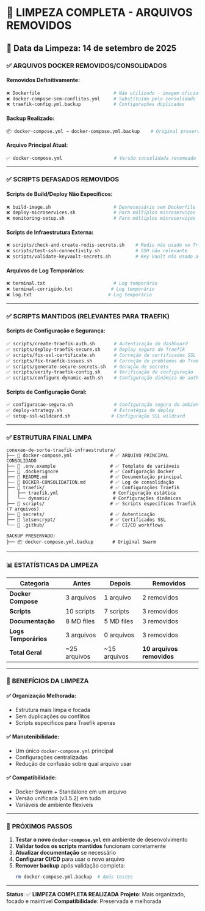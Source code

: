 # 🧹 LIMPEZA COMPLETA - ARQUIVOS REMOVIDOS

## 📅 **Data da Limpeza**: 14 de setembro de 2025

### ✅ **ARQUIVOS DOCKER REMOVIDOS/CONSOLIDADOS**

#### **Removidos Definitivamente:**
```bash
❌ Dockerfile                           # Não utilizado - imagem oficial é suficiente
❌ docker-compose-sem-conflitos.yml     # Substituído pelo consolidado
❌ traefik-config.yml.backup            # Configurações duplicadas
```

#### **Backup Realizado:**
```bash
📦 docker-compose.yml → docker-compose.yml.backup    # Original preservado
```

#### **Arquivo Principal Atual:**
```bash
✅ docker-compose.yml                   # Versão consolidada renomeada
```

---

### ✅ **SCRIPTS DEFASADOS REMOVIDOS**

#### **Scripts de Build/Deploy Não Específicos:**
```bash
❌ build-image.sh                       # Desnecessário sem Dockerfile
❌ deploy-microservices.sh              # Para múltiplos microserviços
❌ monitoring-setup.sh                  # Para múltiplos microserviços
```

#### **Scripts de Infraestrutura Externa:**
```bash
❌ scripts/check-and-create-redis-secrets.sh    # Redis não usado no Traefik
❌ scripts/test-ssh-connectivity.sh             # SSH não relevante
❌ scripts/validate-keyvault-secrets.sh         # Key Vault não usado aqui
```

#### **Arquivos de Log Temporários:**
```bash
❌ terminal.txt                         # Log temporário
❌ terminal-corrigido.txt              # Log temporário
❌ log.txt                            # Log temporário
```

---

### ✅ **SCRIPTS MANTIDOS (RELEVANTES PARA TRAEFIK)**

#### **Scripts de Configuração e Segurança:**
```bash
✅ scripts/create-traefik-auth.sh       # Autenticação do dashboard
✅ scripts/deploy-traefik-secure.sh     # Deploy seguro do Traefik
✅ scripts/fix-ssl-certificate.sh       # Correção de certificados SSL
✅ scripts/fix-traefik-issues.sh        # Correção de problemas do Traefik
✅ scripts/generate-secure-secrets.sh   # Geração de secrets
✅ scripts/verify-traefik-config.sh     # Verificação de configuração
✅ scripts/configure-dynamic-auth.sh    # Configuração dinâmica de auth
```

#### **Scripts de Configuração Geral:**
```bash
✅ configuracao-segura.sh               # Configuração segura do ambiente
✅ deploy-strategy.sh                   # Estratégia de deploy
✅ setup-ssl-wildcard.sh               # Configuração SSL wildcard
```

---

### ✅ **ESTRUTURA FINAL LIMPA**

```
conexao-de-sorte-traefik-infraestrutura/
├── 📄 docker-compose.yml              # ✅ ARQUIVO PRINCIPAL CONSOLIDADO
├── 📄 .env.example                    # ✅ Template de variáveis
├── 📄 .dockerignore                   # ✅ Configuração Docker
├── 📄 README.md                       # ✅ Documentação principal
├── 📄 DOCKER-CONSOLIDATION.md         # ✅ Log de consolidação
├── 📁 traefik/                        # ✅ Configurações Traefik
│   ├── traefik.yml                    # Configuração estática
│   └── dynamic/                       # Configurações dinâmicas
├── 📁 scripts/                        # ✅ Scripts específicos Traefik (7 arquivos)
├── 📁 secrets/                        # ✅ Autenticação
├── 📁 letsencrypt/                    # ✅ Certificados SSL
└── 📁 .github/                        # ✅ CI/CD workflows

BACKUP PRESERVADO:
├── 📦 docker-compose.yml.backup       # Original Swarm
```

---

### 📊 **ESTATÍSTICAS DA LIMPEZA**

| Categoria | Antes | Depois | Removidos |
|-----------|-------|--------|-----------|
| **Docker Compose** | 3 arquivos | 1 arquivo | 2 removidos |
| **Scripts** | 10 scripts | 7 scripts | 3 removidos |
| **Documentação** | 8 MD files | 5 MD files | 3 removidos |
| **Logs Temporários** | 3 arquivos | 0 arquivos | 3 removidos |
| **Total Geral** | ~25 arquivos | ~15 arquivos | **10 arquivos removidos** |

---

### 🎯 **BENEFÍCIOS DA LIMPEZA**

#### **✅ Organização Melhorada:**
- Estrutura mais limpa e focada
- Sem duplicações ou conflitos
- Scripts específicos para Traefik apenas

#### **✅ Manutenibilidade:**
- Um único `docker-compose.yml` principal
- Configurações centralizadas
- Redução de confusão sobre qual arquivo usar

#### **✅ Compatibilidade:**
- Docker Swarm + Standalone em um arquivo
- Versão unificada (v3.5.2) em tudo
- Variáveis de ambiente flexíveis

---

### 🚀 **PRÓXIMOS PASSOS**

1. **Testar o novo `docker-compose.yml`** em ambiente de desenvolvimento
2. **Validar todos os scripts mantidos** funcionam corretamente
3. **Atualizar documentação** se necessário
4. **Configurar CI/CD** para usar o novo arquivo
5. **Remover backup** após validação completa:
   ```bash
   rm docker-compose.yml.backup  # Após testes
   ```

---

**Status**: ✅ **LIMPEZA COMPLETA REALIZADA**
**Projeto**: Mais organizado, focado e maintível
**Compatibilidade**: Preservada e melhorada
